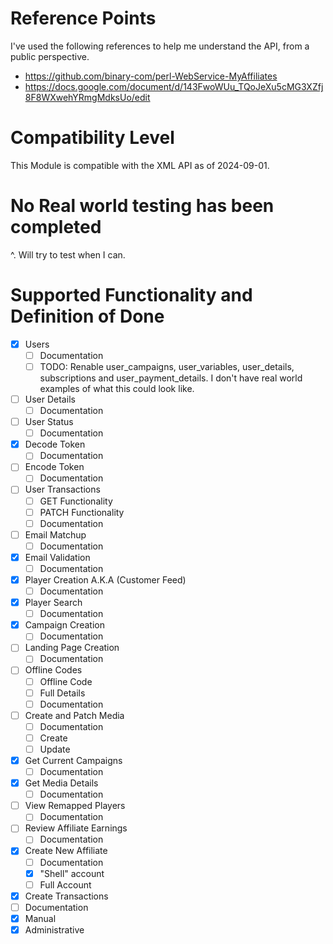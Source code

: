 # Reference Points
I've used the following references to help me understand the API, from a public perspective.

- https://github.com/binary-com/perl-WebService-MyAffiliates
- https://docs.google.com/document/d/143FwoWUu_TQoJeXu5cMG3XZfj8F8WXwehYRmgMdksUo/edit

# Compatibility Level
This Module is compatible with the XML API as of 2024-09-01.

# No Real world testing has been completed
^. Will try to test when I can.

# Supported Functionality and Definition of Done
- [x] Users
  - [ ] Documentation
  - [ ] TODO: Renable user_campaigns, user_variables, user_details, subscriptions and user_payment_details. I don't have real world examples of what this could look like.
- [ ] User Details
  - [ ] Documentation
- [ ] User Status
  - [ ] Documentation
- [x] Decode Token
  - [ ] Documentation
- [ ] Encode Token
  - [ ] Documentation
- [ ] User Transactions
  - [ ] GET Functionality
  - [ ] PATCH Functionality
  - [ ] Documentation
- [ ] Email Matchup
  - [ ] Documentation
- [x] Email Validation
  - [ ] Documentation
- [x] Player Creation A.K.A (Customer Feed)
  - [ ] Documentation
- [x] Player Search
  - [ ] Documentation
- [x] Campaign Creation
  - [ ] Documentation
- [ ] Landing Page Creation
  - [ ] Documentation
- [ ] Offline Codes
  - [ ] Offline Code
  - [ ] Full Details
  - [ ] Documentation
- [ ] Create and Patch Media
  - [ ] Documentation
  - [ ] Create
  - [ ] Update
- [x] Get Current Campaigns
  - [ ] Documentation
- [x] Get Media Details
  - [ ] Documentation
- [ ] View Remapped Players
  - [ ] Documentation
- [ ] Review Affiliate Earnings
  - [ ] Documentation
- [x] Create New Affiliate
  - [ ] Documentation
  - [x] "Shell" account
  - [ ] Full Account
 - [x] Create Transactions
  - [ ] Documentation
  - [x] Manual
  - [x] Administrative
